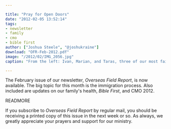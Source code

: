 ```yaml
---

title: "Pray for Open Doors"
date: "2012-02-05 13:52:14"
tags:
- newsletter
- family
- cmo
- bible first
author: ["Joshua Steele", "@joshukraine"]
download: "OFR-Feb-2012.pdf"
image: "/2012/02/IMG_2056.jpg"
caption: "From the left: Ivan, Marian, and Taras, three of our most faithful attendees at English Club."

---
```


The February issue of our newsletter, *Overseas Field Report*, is now available. The big topic for this month is the immigration process. Also included are updates on our family's health, *Bible First*, and CMO 2012.

READMORE

If you subscribe to *Overseas Field Report* by regular mail, you should be receiving a printed copy of this issue in the next week or so. As always, we greatly appreciate your prayers and support for our ministry.
